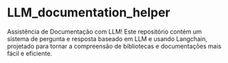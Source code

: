 # LLM_documentation_helper
Assistência de Documentação com LLM! Este repositório contém um sistema de pergunta e resposta baseado em LLM e usando Langchain, projetado para tornar a compreensão de bibliotecas e documentações mais fácil e eficiente.
